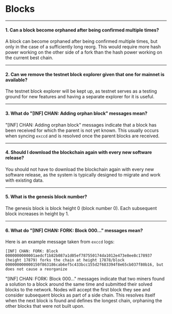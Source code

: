 # Blocks

---

#### 1. Can a block become orphaned after being confirmed multiple times?

A block can become orphaned after being confirmed multiple times, but only in the case of a sufficiently long reorg. This would require more hash power working on the other side of a fork than the hash power working on the current best chain.

---

#### 2. Can we remove the testnet block explorer given that one for mainnet is available?

The testnet block explorer will be kept up, as testnet serves as a testing ground for new features and having a separate explorer for it is useful.

---

#### 3. What do "[INF] CHAN: Adding orphan block" messages mean?

"[INF] CHAN: Adding orphan block" messages indicate that a block has been received for which the parent is not yet known. This usually occurs when syncing `exccd` and is resolved once the parent blocks are received.

---

#### 4. Should I download the blockchain again with every new software release?

You should not have to download the blockchain again with every new software release, as the system is typically designed to migrate and work with existing data.

---

#### 5. What is the genesis block number?

The genesis block is block height 0 (block number 0). Each subsequent block increases in height by 1.

---

#### 6. What do "[INF] CHAN: FORK: Block 000..." messages mean?

Here is an example message taken from `exccd` logs:

```no-highlight
[INF] CHAN: FORK: Block 0000000000001aedcf1b82b087a1d05ef787550174da1012e473e8ee8c178937 (height 17879) forks the chain at height 17878/block 000000000000150f863186cab6ef5c433bcc155d2f683394f8e65cb037f80b16, but does not cause a reorganize
```

"[INF] CHAN: FORK: Block 000..." messages indicate that two miners found a solution to a block around the same time and submitted their solved blocks to the network. Nodes will accept the first block they see and consider subsequent blocks as part of a side chain. This resolves itself when the next block is found and defines the longest chain, orphaning the other blocks that were not built upon.
